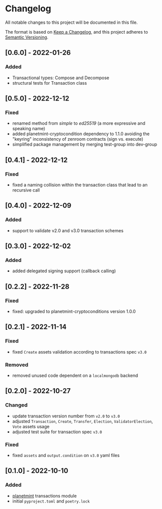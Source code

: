 # Changelog
All notable changes to this project will be documented in this file.

The format is based on [Keep a Changelog](https://keepachangelog.com/en/1.0.0/),
and this project adheres to [Semantic Versioning](https://semver.org/spec/v2.0.0.html).


## [0.6.0] - 2022-01-26
### Added
- Transactional types: Compose and Decompose
- structural tests for Transaction class

## [0.5.0] - 2022-12-12
### Fixed
- renamed method from _simple_ to _ed25519_ (a more expressive and speaking name)
- added planetmint-cryptocondition dependency to 1.1.0 avoiding the "keyring" inconsistency of zenroom contracts (sign vs. execute)
- simplified package management by merging test-group into dev-group

## [0.4.1] - 2022-12-12
### Fixed
- fixed a naming collision within the transaction class that lead to an recursive call

## [0.4.0] - 2022-12-09
### Added
- support to validate v2.0 and v3.0 transaction schemes

## [0.3.0] - 2022-12-02
### Added
- added delegated signing support (callback calling)

## [0.2.2] - 2022-11-28
### Fixed
- fixed: upgraded to planetmint-cryptoconditions version 1.0.0

## [0.2.1] - 2022-11-14
### Fixed
- fixed `Create` assets validation according to transactions spec `v3.0`

### Removed
- removed unused code dependent on a `localmongodb` backend

## [0.2.0] - 2022-10-27
### Changed
- update transaction version number from `v2.0` to `v3.0`
- adjusted `Transaction`, `Create`, `Transfer`, `Election`, `ValidatorElection`, `Vote` assets usage
- adjusted test suite for transaction spec `v3.0` 

### Fixed
- fixed `assets` and `output.condition` on `v3.0` yaml files

## [0.1.0] - 2022-10-10
### Added
- [planetmint](https://github.com/planetmint/planetmint) transactions module
- initial `pyproject.toml` and `poetry.lock`

